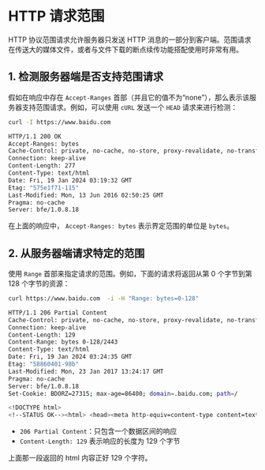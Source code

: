 # HTTP 请求范围

HTTP 协议范围请求允许服务器只发送 HTTP 消息的一部分到客户端。范围请求在传送大的媒体文件，或者与文件下载的断点续传功能搭配使用时非常有用。

## 1. 检测服务器端是否支持范围请求

假如在响应中存在 `Accept-Ranges` 首部（并且它的值不为“none”），那么表示该服务器支持范围请求。例如，可以使用 `cURL` 发送一个 `HEAD` 请求来进行检测：

```bash
curl -I https://www.baidu.com

HTTP/1.1 200 OK
Accept-Ranges: bytes
Cache-Control: private, no-cache, no-store, proxy-revalidate, no-transform
Connection: keep-alive
Content-Length: 277
Content-Type: text/html
Date: Fri, 19 Jan 2024 03:19:32 GMT
Etag: "575e1f71-115"
Last-Modified: Mon, 13 Jun 2016 02:50:25 GMT
Pragma: no-cache
Server: bfe/1.0.8.18
```

在上面的响应中， `Accept-Ranges: bytes` 表示界定范围的单位是 `bytes`。

## 2. 从服务器端请求特定的范围

使用 `Range` 首部来指定请求的范围。例如，下面的请求将返回从第 0 个字节到第 128 个字节的资源：

```bash
curl https://www.baidu.com  -i -H "Range: bytes=0-128"

HTTP/1.1 206 Partial Content
Cache-Control: private, no-cache, no-store, proxy-revalidate, no-transform
Connection: keep-alive
Content-Length: 129
Content-Range: bytes 0-128/2443
Content-Type: text/html
Date: Fri, 19 Jan 2024 03:24:35 GMT
Etag: "58860401-98b"
Last-Modified: Mon, 23 Jan 2017 13:24:17 GMT
Pragma: no-cache
Server: bfe/1.0.8.18
Set-Cookie: BDORZ=27315; max-age=86400; domain=.baidu.com; path=/

<!DOCTYPE html>
<!--STATUS OK--><html> <head><meta http-equiv=content-type content=text/html;charset=utf-8><meta http-equiv=X-UA
```

- `206 Partial Content`：只包含一个数据区间的响应
- `Content-Length: 129` 表示响应的长度为 129 个字节

上面那一段返回的 html 内容正好 129 个字符。
